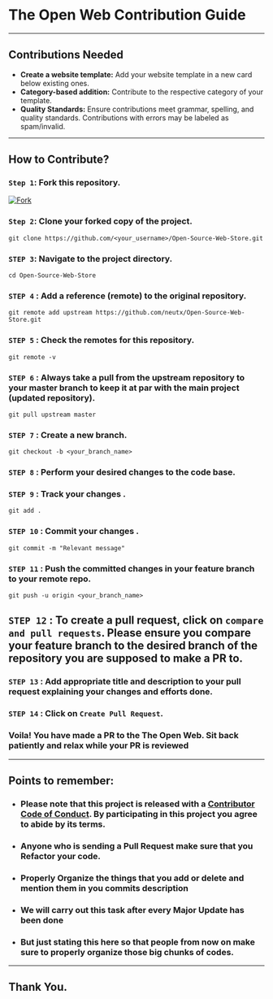 # The Open Web Contribution Guide

---

## Contributions Needed

+ **Create a website template:** Add your website template in a new card below existing ones.
+ **Category-based addition:** Contribute to the respective category of your template.
+ **Quality Standards:** Ensure contributions meet grammar, spelling, and quality standards. Contributions with errors may be labeled as spam/invalid.

---

## How to Contribute?

### `Step 1`: Fork this repository.

[![Fork](https://img.shields.io/github/forks/neutx/Open-Source-Web-Store?style=social)](https://github.com/neutx/Open-Source-Web-Store/fork)

### `Step 2`: Clone your forked copy of the project.

```
git clone https://github.com/<your_username>/Open-Source-Web-Store.git
```

### `STEP 3`: Navigate to the project directory.

```
cd Open-Source-Web-Store
```

### `STEP 4` : Add a reference (remote) to the original repository.

```
git remote add upstream https://github.com/neutx/Open-Source-Web-Store.git
```

### `STEP 5` : Check the remotes for this repository.
```
git remote -v
```

### `STEP 6` : Always take a pull from the upstream repository to your master branch to keep it at par with the main project (updated repository).

```
git pull upstream master
```

### `STEP 7` : Create a new branch.

```
git checkout -b <your_branch_name>
```

### `STEP 8` : Perform your desired changes to the code base.

### `STEP 9` : Track your changes .

```
git add . 
```
### `STEP 10` : Commit your changes .

```
git commit -m "Relevant message"
```

### `STEP 11` : Push the committed changes in your feature branch to your remote repo.
```
git push -u origin <your_branch_name>
```

## `STEP 12` : To create a pull request, click on `compare and pull requests`. Please ensure you compare your feature branch to the desired branch of the repository you are supposed to make a PR to.


### `STEP 13` : Add appropriate title and description to your pull request explaining your changes and efforts done.


### `STEP 14` : Click on `Create Pull Request`.


### Voila! You have made a PR to the The Open Web. Sit back patiently and relax while your PR is reviewed

---


## Points to remember: 

+ ### Please note that this project is released with a [Contributor Code of Conduct](CODE_OF_CONDUCT.md). By participating in this project you agree to abide by its terms.
+ ### Anyone who is sending a Pull Request make sure that you Refactor your code. 
+ ### Properly Organize the things that you add or delete and mention them in you commits description
+ ### We will carry out this task after every Major Update has been done 
+ ### But just stating this here so that people from now on make sure to properly organize those big chunks of codes.

---

## Thank You.
